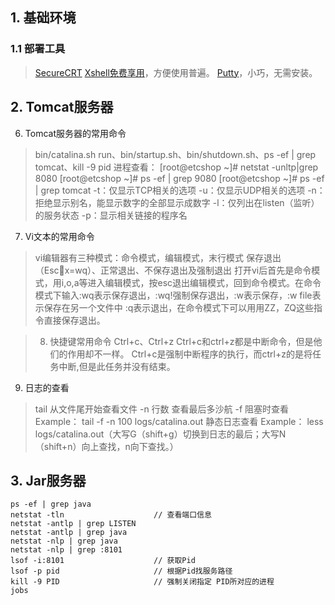 ## 1. 基础环境

### 1.1 部署工具

> [SecureCRT]()
> [Xshell免费享用](https://www.netsarang.com/zh/free-for-home-school/)，方便使用普遍。
> [Putty]()，小巧，无需安装。

## 2. Tomcat服务器

6.	Tomcat服务器的常用命令
> bin/catalina.sh run、bin/startup.sh、bin/shutdown.sh、ps -ef | grep tomcat、kill -9 pid
> 进程查看：
> [root@etcshop ~]# netstat -unltp|grep 8080
> [root@etcshop ~]# ps -ef | grep 9080
> [root@etcshop ~]# ps -ef | grep tomcat
> -t：仅显示TCP相关的选项
> -u：仅显示UDP相关的选项
> -n：拒绝显示别名，能显示数字的全部显示成数字
> -l：仅列出在listen（监听）的服务状态
> -p：显示相关链接的程序名

7.	Vi文本的常用命令
> vi编辑器有三种模式：命令模式，编辑模式，末行模式
> 保存退出（Escx=wq）、正常退出、不保存退出及强制退出
> 打开vi后首先是命令模式，用i,o,a等进入编辑模式，按esc退出编辑模式，回到命令模式。在命令模式下输入:wq表示保存退出，:wq!强制保存退出，:w表示保存，:w file表示保存在另一个文件中 :q表示退出，在命令模式下可以用用ZZ，ZQ这些指令直接保存退出。



> 8.	快捷键常用命令
>       Ctrl+c、Ctrl+z
>       Ctrl+c和ctrl+z都是中断命令，但是他们的作用却不一样。
>       Ctrl+c是强制中断程序的执行，而ctrl+z的是将任务中断,但是此任务并没有结束。

9.	日志的查看
> tail 从文件尾开始查看文件
> -n 行数 
> 查看最后多沙航
> -f 
> 阻塞时查看
> Example： tail -f -n 100 logs/catalina.out
> 静态日志查看
> Example： less logs/catalina.out（大写G（shift+g）切换到日志的最后；大写N（shift+n）向上查找，n向下查找。）



## 3. Jar服务器



```properties
ps -ef | grep java
netstat -tln                    // 查看端口信息
netstat -antlp | grep LISTEN
netstat -antlp | grep java
netstat -nlp | grep java
netstat -nlp | grep :8101
lsof -i:8101                    // 获取Pid
lsof -p pid                     // 根据Pid找服务路径
kill -9 PID                     // 强制关闭指定 PID所对应的进程
jobs
```

